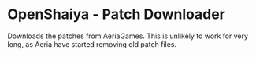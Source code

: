 # OpenShaiya - Patch Downloader

Downloads the patches from AeriaGames. This is unlikely to work for very long, as Aeria have started removing old patch files.
